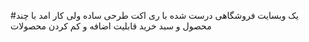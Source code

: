 #یک وبسایت فروشگاهی درست شده با ری اکت طرحی ساده ولی کار امد با چند محصول و سبد خرید قابلیت اضافه و کم کردن محصولات

